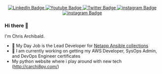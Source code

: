<div id="badges" align="center">
  <a href="https://www.linkedin.com/in/carchi8py/">
    <img src="https://img.shields.io/badge/LinkedIn-blue?style=for-the-badge&logo=linkedin&logoColor=white" alt="LinkedIn Badge"/>
  </a>
  <a href="https://www.youtube.com/channel/UCYwGxMOzNkJ8PhPs2a1wpFQ">
    <img src="https://img.shields.io/badge/YouTube-red?style=for-the-badge&logo=youtube&logoColor=white" alt="Youtube Badge"/>
  </a>
  <a href="https://twitter.com/ogrebears">
    <img src="https://img.shields.io/badge/Twitter-blue?style=for-the-badge&logo=twitter&logoColor=white" alt="Twitter Badge"/>
  </a>
  <a href="https://www.instagram.com/sugarbearcsa/">
    <img src="https://img.shields.io/badge/YouTube-red?style=for-the-badge&logo=youtube&logoColor=white" alt="instagram Badge"/>
  </a>
  <a href="https://www.twitch.tv/carchi8py">
    <img src="https://img.shields.io/badge/6441a5?style=for-the-badge&logoColor=white" alt="instagram Badge"/>
  </a>
</div>  
<div id="views" align="center">
<img src="https://komarev.com/ghpvc/?username=carchi8py&style=flat-square&color=blue" alt=""/>
</div>

### Hi there 👋
I'm Chris Archibald.
- 🔭 My Day Job is the Lead Developer for [Netapp Ansible collections](https://github.com/ansible-collections?q=netapp&type=&language=&sort=)
- 🌱 I am currently working on getting my AWS Developer, SysOps Admin, and DevOps Engineer certificates
- My python website where i play around with new tech (http://carchi8py.com/) 

